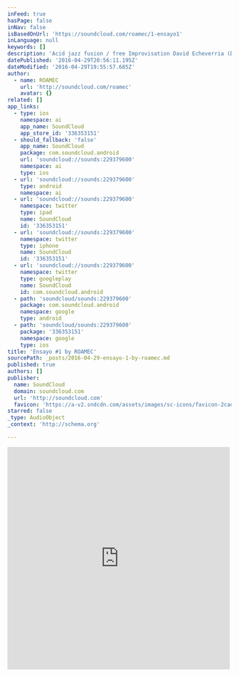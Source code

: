 ```yaml
---
inFeed: true
hasPage: false
inNav: false
isBasedOnUrl: 'https://soundcloud.com/roamec/1-ensayo1'
inLanguage: null
keywords: []
description: 'Acid jazz fusion / free Improvisation David Echeverria (Drums) Luis Siguenza (Sax) Jorge Rojas (Bass) Francisco VIvanco (Guitar, Effx) Grabado en el COM USFQ'
datePublished: '2016-04-29T20:56:11.195Z'
dateModified: '2016-04-29T19:55:57.685Z'
author:
  - name: ROAMEC
    url: 'http://soundcloud.com/roamec'
    avatar: {}
related: []
app_links:
  - type: ios
    namespace: ai
    app_name: SoundCloud
    app_store_id: '336353151'
  - should_fallback: 'false'
    app_name: SoundCloud
    package: com.soundcloud.android
    url: 'soundcloud://sounds:229379600'
    namespace: ai
    type: ios
  - url: 'soundcloud://sounds:229379600'
    type: android
    namespace: ai
  - url: 'soundcloud://sounds:229379600'
    namespace: twitter
    type: ipad
    name: SoundCloud
    id: '336353151'
  - url: 'soundcloud://sounds:229379600'
    namespace: twitter
    type: iphone
    name: SoundCloud
    id: '336353151'
  - url: 'soundcloud://sounds:229379600'
    namespace: twitter
    type: googleplay
    name: SoundCloud
    id: com.soundcloud.android
  - path: 'soundcloud/sounds:229379600'
    package: com.soundcloud.android
    namespace: google
    type: android
  - path: 'soundcloud/sounds:229379600'
    package: '336353151'
    namespace: google
    type: ios
title: 'Ensayo #1 by ROAMEC'
sourcePath: _posts/2016-04-29-ensayo-1-by-roamec.md
published: true
authors: []
publisher:
  name: SoundCloud
  domain: soundcloud.com
  url: 'http://soundcloud.com'
  favicon: 'https://a-v2.sndcdn.com/assets/images/sc-icons/favicon-2cadd14b.ico'
starred: false
_type: AudioObject
_context: 'http://schema.org'

---
```

<iframe src="https://cdn.embedly.com/widgets/media.html?src=https%3A%2F%2Fw.soundcloud.com%2Fplayer%2F%3Fvisual%3Dtrue%26url%3Dhttp%253A%252F%252Fapi.soundcloud.com%252Ftracks%252F229379600%26show_artwork%3Dtrue&amp;url=https%3A%2F%2Fsoundcloud.com%2Froamec%2F1-ensayo1&amp;image=http%3A%2F%2Fi1.sndcdn.com%2Fartworks-000133432444-l8amng-t500x500.jpg&amp;key=b7d04c9b404c499eba89ee7072e1c4f7&amp;type=text%2Fhtml&amp;schema=soundcloud" width="500" height="500" scrolling="no" frameborder="0" allowfullscreen="" style=""></iframe>